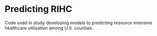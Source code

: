 # Predicting RIHC
Code used in study developing models to predicting resource intensive healthcare utilization among U.S. counties.
